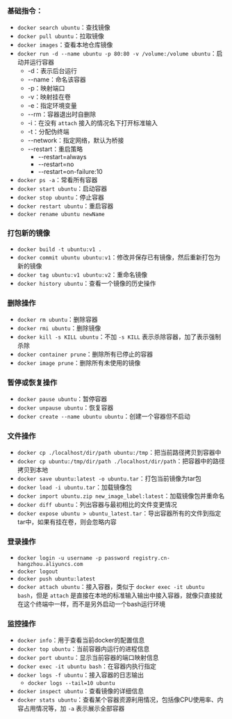 ### 基础指令：
* `docker search ubuntu`：查找镜像
* `docker pull ubuntu`：拉取镜像
* `docker images`：查看本地仓库镜像
* `docker run -d --name ubuntu -p 80:80 -v /volume:/volume ubuntu`：启动并运行容器
    * -d：表示后台运行
    * --name：命名该容器
    * -p：映射端口
    * -v：映射挂在卷
    * -e：指定环境变量
    * --rm：容器退出时自删除
    * -i：在没有 `attach` 接入的情况名下打开标准输入
    * -t：分配伪终端
    * --network：指定网络，默认为桥接
    * --restart：重启策略
        * --restart=always
        * --restart=no
        * --restart=on-failure:10
* `docker ps -a`：常看所有容器
* `docker start ubuntu`：启动容器
* `docker stop ubuntu`：停止容器
* `docker restart ubuntu`：重启容器
* `docker rename ubuntu newName`

### 打包新的镜像
* `docker build -t ubuntu:v1 .`
* `docker commit ubuntu ubuntu:v1`：修改并保存已有镜像，然后重新打包为新的镜像
* `docker tag ubuntu:v1 ubuntu:v2`：重命名镜像
* `docker history ubuntu`：查看一个镜像的历史操作

### 删除操作
* `docker rm ubuntu`：删除容器
* `docker rmi ubuntu`：删除镜像
* `docker kill -s KILL ubuntu`：不加 `-s KILL` 表示杀除容器，加了表示强制杀除
* `docker container prune`：删除所有已停止的容器
* `docker image prune`：删除所有未使用的镜像

### 暂停或恢复操作
* `docker pause ubuntu`：暂停容器
* `docker unpause ubuntu`：恢复容器
* `docker create --name ubuntu ubuntu`：创建一个容器但不启动

### 文件操作
* `docker cp ./localhost/dir/path ubuntu:/tmp`：把当前路径拷贝到容器中
* `docker cp ubuntu:/tmp/dir/path ./localhost/dir/path`：把容器中的路径拷贝到本地
* `docker save ubuntu:latest -o ubuntu.tar`：打包当前镜像为tar包
* `docker load -i ubuntu.tar`：加载镜像包
* `docker import ubuntu.zip new_image_label:latest`：加载镜像包并重命名
* `docker diff ubuntu`：列出容器与最初相比的文件变更情况
* `docker expose ubuntu > ubuntu_latest.tar`：导出容器所有的文件到指定tar中，如果有挂在卷，则会忽略内容

### 登录操作
* `docker login -u username -p password registry.cn-hangzhou.aliyuncs.com`
* `docker logout`
* `docker push ubuntu:latest`
* `docker attach ubuntu`：接入容器，类似于 `docker exec -it ubuntu bash`，但是 `attach` 是直接在本地的标准输入输出中接入容器，就像只直接就在这个终端中一样，而不是另外启动一个bash运行环境

### 监控操作
* `docker info`：用于查看当前docker的配置信息
* `docker top ubuntu`：当前容器内运行的进程信息
* `docker port ubuntu`：显示当前容器的端口映射信息
* `docker exec -it ubuntu bash`：在容器内执行指定
* `docker logs -f ubuntu`：接入容器的日志输出
    * `docker logs --tail=10 ubuntu`
* `docker inspect ubuntu`：查看镜像的详细信息
* `docker stats ubuntu`：查看某个容器资源利用情况，包括像CPU使用率、内容占用情况等，加 `-a` 表示展示全部容器
